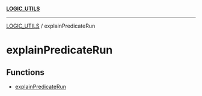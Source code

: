 [**LOGIC_UTILS**](../README.md)

***

[LOGIC_UTILS](../README.md) / explainPredicateRun

# explainPredicateRun

## Functions

- [explainPredicateRun](functions/explainPredicateRun.md)
